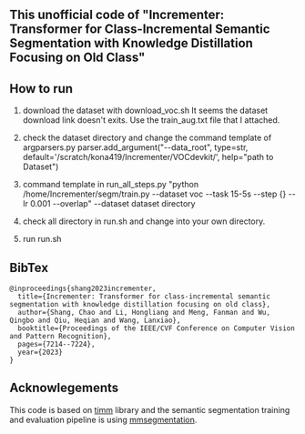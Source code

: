 ## This unofficial code of "Incrementer: Transformer for Class-Incremental Semantic Segmentation with Knowledge Distillation Focusing on Old Class"

## How to run

1. download the dataset with download_voc.sh
    It seems the dataset download link doesn't exits.
    Use the train_aug.txt file that I attached.
2. check the dataset directory and change the command template of argparsers.py
    parser.add_argument("--data_root", type=str, default='/scratch/kona419/Incrementer/VOCdevkit/',  help="path to Dataset")
3. command template in run_all_steps.py
    "python /home/Incrementer/segm/train.py --dataset voc --task 15-5s --step {} --lr 0.001 --overlap"
    --dataset dataset directory
4. check all directory in run.sh and change into your own directory.

5. run run.sh

## BibTex
```
@inproceedings{shang2023incrementer,
  title={Incrementer: Transformer for class-incremental semantic segmentation with knowledge distillation focusing on old class},
  author={Shang, Chao and Li, Hongliang and Meng, Fanman and Wu, Qingbo and Qiu, Heqian and Wang, Lanxiao},
  booktitle={Proceedings of the IEEE/CVF Conference on Computer Vision and Pattern Recognition},
  pages={7214--7224},
  year={2023}
}
```

## Acknowlegements

This code is based on [timm](https://github.com/rstrudel/segmenter) library and the semantic segmentation training and evaluation pipeline 
is using [mmsegmentation](https://github.com/open-mmlab/mmsegmentation).

